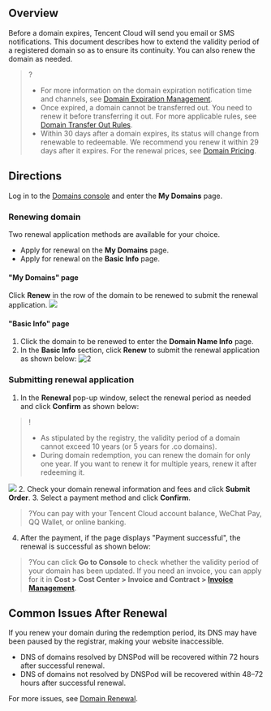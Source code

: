 
## Overview

Before a domain expires, Tencent Cloud will send you email or SMS notifications. This document describes how to extend the validity period of a registered domain so as to ensure its continuity. You can also renew the domain as needed.
>?
>- For more information on the domain expiration notification time and channels, see [Domain Expiration Management](https://intl.cloud.tencent.com/document/product/242/45183).
>- Once expired, a domain cannot be transferred out. You need to renew it before transferring it out. For more applicable rules, see [Domain Transfer Out Rules](https://intl.cloud.tencent.com/document/product/242/42858).
>- Within 30 days after a domain expires, its status will change from renewable to redeemable. We recommend you renew it within 29 days after it expires. For the renewal prices, see [Domain Pricing](https://buy.intl.cloud.tencent.com/domain/price?type=overview).
>

## Directions

Log in to the [Domains console](https://console.intl.cloud.tencent.com/domain/manage) and enter the **My Domains** page.

### Renewing domain

Two renewal application methods are available for your choice.
- Apply for renewal on the **My Domains** page.
- Apply for renewal on the **Basic Info** page.

#### "My Domains" page
Click **Renew** in the row of the domain to be renewed to submit the renewal application.
![](https://qcloudimg.tencent-cloud.cn/raw/8b363947fbabeb312865d541fb9edd74.png)

#### "Basic Info" page
1. Click the domain to be renewed to enter the **Domain Name Info** page.
2. In the **Basic Info** section, click **Renew** to submit the renewal application as shown below:
![2](https://qcloudimg.tencent-cloud.cn/raw/d156cc73220abd39fb6e30bf5d9203b6.png)

### Submitting renewal application

1. In the **Renewal** pop-up window, select the renewal period as needed and click **Confirm** as shown below:
>!
>- As stipulated by the registry, the validity period of a domain cannot exceed 10 years (or 5 years for .co domains).
>- During domain redemption, you can renew the domain for only one year. If you want to renew it for multiple years, renew it after redeeming it.
>
![](https://qcloudimg.tencent-cloud.cn/raw/c9d0e15beb372ac12929aa3c7de68330.png)
2. Check your domain renewal information and fees and click **Submit Order**.
3. Select a payment method and click **Confirm**.
>?You can pay with your Tencent Cloud account balance, WeChat Pay, QQ Wallet, or online banking.
4. After the payment, if the page displays "Payment successful", the renewal is successful as shown below:
>?You can click **Go to Console** to check whether the validity period of your domain has been updated. If you need an invoice, you can apply for it in **Cost > Cost Center > Invoice and Contract > [Invoice Management](https://console.intl.cloud.tencent.com/expense/invoicing)**.
>


## Common Issues After Renewal
If you renew your domain during the redemption period, its DNS may have been paused by the registrar, making your website inaccessible.
- DNS of domains resolved by DNSPod will be recovered within 72 hours after successful renewal.
- DNS of domains not resolved by DNSPod will be recovered within 48–72 hours after successful renewal.

For more issues, see [Domain Renewal](https://intl.cloud.tencent.com/document/product/242/42863).
